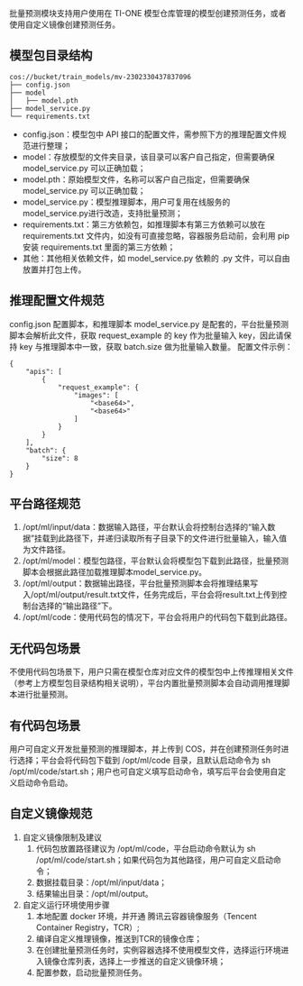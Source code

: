 

批量预测模块支持用户使用在 TI-ONE 模型仓库管理的模型创建预测任务，或者使用自定义镜像创建预测任务。

## 模型包目录结构
```
cos://bucket/train_models/mv-2302330437837096
├── config.json
├── model
│   ├── model.pth
├── model_service.py
└── requirements.txt
```
- config.json：模型包中 API 接口的配置文件，需参照下方的推理配置文件规范进行整理；
- model：存放模型的文件夹目录，该目录可以客户自己指定，但需要确保 model_service.py 可以正确加载；
- model.pth：原始模型文件，名称可以客户自己指定，但需要确保 model_service.py 可以正确加载；
- model_service.py：模型推理脚本，用户可复用在线服务的model_service.py进行改造，支持批量预测；
- requirements.txt：第三方依赖包，如推理脚本有第三方依赖可以放在 requirements.txt 文件内，如没有可直接忽略，容器服务启动前，会利用 pip 安装 requirements.txt 里面的第三方依赖；
- 其他：其他相关依赖文件，如 model_service.py 依赖的 .py 文件，可以自由放置并打包上传。

## 推理配置文件规范
config.json 配置脚本，和推理脚本 model_service.py 是配套的，平台批量预测脚本会解析此文件，获取 request_example 的 key 作为批量输入 key，因此请保持 key 与推理脚本中一致，获取 batch.size 做为批量输入数量。
配置文件示例：
```
{
    "apis": [
        {
            "request_example": {
                "images": [
                    "<base64>",
                    "<base64>"
                ]
            }
        }
    ],
    "batch": {
        "size": 8
    }
}
```

## 平台路径规范
1. /opt/ml/input/data：数据输入路径，平台默认会将控制台选择的“输入数据”挂载到此路径下，并递归读取所有子目录下的文件进行批量输入，输入值为文件路径。
2. /opt/ml/model：模型包路径，平台默认会将模型包下载到此路径，批量预测脚本会根据此路径加载推理脚本model_service.py。
3. /opt/ml/output：数据输出路径，平台批量预测脚本会将推理结果写入/opt/ml/output/result.txt文件，任务完成后，平台会将result.txt上传到控制台选择的“输出路径”下。
4. /opt/ml/code：使用代码包的情况下，平台会将用户的代码包下载到此路径。

## 无代码包场景
不使用代码包场景下，用户只需在模型仓库对应文件的模型包中上传推理相关文件（参考上方模型包目录结构相关说明），平台内置批量预测脚本会自动调用推理脚本进行批量预测。

## 有代码包场景
用户可自定义开发批量预测的推理脚本，并上传到 COS，并在创建预测任务时进行选择；平台会将代码包下载到 /opt/ml/code 目录，且默认启动命令为  sh /opt/ml/code/start.sh；用户也可自定义填写启动命令，填写后平台会使用自定义启动命令启动。

## 自定义镜像规范
1. 自定义镜像限制及建议
	1. 代码包放置路径建议为 /opt/ml/code，平台启动命令默认为 sh /opt/ml/code/start.sh；如果代码包为其他路径，用户可自定义启动命令；
	2. 数据挂载目录：/opt/ml/input/data；
	3. 结果输出目录：/opt/ml/output。
2. 自定义运行环境使用步骤
	1. 本地配置 docker 环境，并开通 腾讯云容器镜像服务（Tencent Container Registry，TCR）;
	2. 编译自定义推理镜像，推送到TCR的镜像仓库；
	3. 在创建批量预测任务时，实例容器选择不使用模型文件，选择运行环境进入镜像仓库列表，选择上一步推送的自定义镜像环境；
	4. 配置参数，启动批量预测任务。



